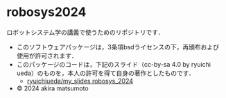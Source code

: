# robosys2024
ロボットシステム学の講義で使うためのリポジトリです．

- このソフトウェアパッケージは，3条項bsdライセンスの下，再頒布および使用が許可されます．
- このパッケージのコードは，下記のスライド（cc-by-sa 4.0 by ryuichi ueda）のものを，本人の許可を得て自身の著作としたものです．
    - [ryuichiueda/my_slides robosys_2024](https://github.com/ryuichiueda/my_slides/tree/master/robosys_2024)
- © 2024 akira matsumoto

